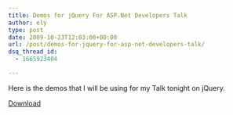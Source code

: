 ```yaml
---
title: Demos for jQuery For ASP.Net Developers Talk
author: ely
type: post
date: 2009-10-23T12:03:00+00:00
url: /post/demos-for-jquery-for-asp-net-developers-talk/
dsq_thread_id:
  - 1665923404

---
```

Here is the demos that I will be using for my Talk tonight on jQuery.

<a href="http://cid-3f083bdbccf4c333.skydrive.live.com/self.aspx/Public/RM%20Tech%20Trifecta%202-21-2009/jQueryTalk.zip" target="_blank">Download</a>